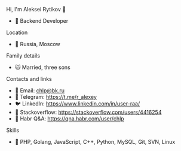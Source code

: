 Hi, I'm Aleksei Rytikov :rocket:
* :boar: Backend Developer

Location
* :panda_face: Russia, Moscow

Family details
* :cat: Married, three sons

Contacts and links
* :monkey: Email: chlp@bk.ru
* :sheep: Telegram: https://t.me/r_alexey
* :bird: LinkedIn: https://www.linkedin.com/in/user-raa/
* :bug: Stackoverflow: https://stackoverflow.com/users/4416254
* :elephant: Habr Q&A: https://qna.habr.com/user/chlp

Skills
* :bug: PHP, Golang, JavaScript, C++, Python, MySQL, Git, SVN, Linux
